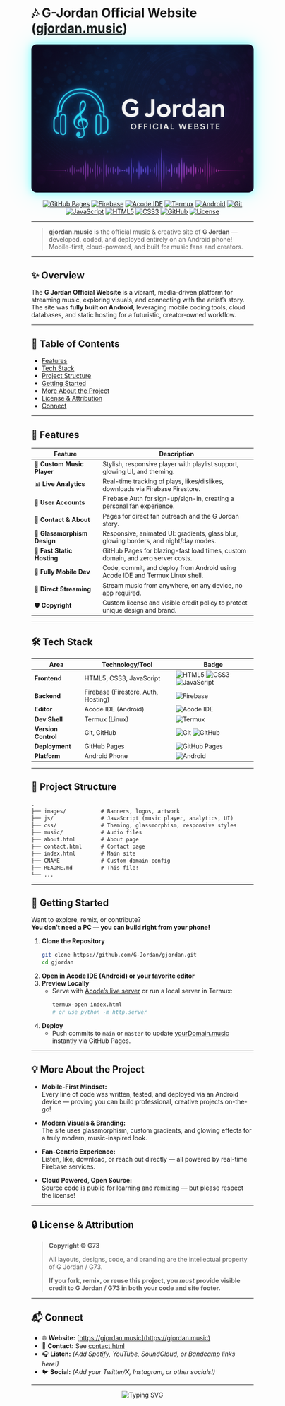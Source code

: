 # 🎶 G-Jordan Official Website ([gjordan.music](https://gjordan.music))

<p align="center">
  <img src="images/banner.png" alt="G Jordan Banner" style="border-radius: 12px; box-shadow: 0 0 20px #0ff8, 0 0 60px #0ff3;">
</p>

<p align="center">
  <a href="https://gjordan.music"><img src="https://img.shields.io/badge/Deployed-GitHub%20Pages-2ea44f?logo=github" alt="GitHub Pages"></a>
  <a href="https://firebase.google.com/"><img src="https://img.shields.io/badge/Backend-Firebase-ffca28?logo=firebase" alt="Firebase"></a>
  <a href="https://acode.app/"><img src="https://img.shields.io/badge/Editor-Acode%20IDE-blueviolet?logo=android" alt="Acode IDE"></a>
  <a href="https://termux.dev/"><img src="https://img.shields.io/badge/Shell-Termux%20Linux-3ddc84?logo=termux" alt="Termux"></a>
  <a href="https://developer.android.com/"><img src="https://img.shields.io/badge/Made%20On-Android%20Phone-3ddc84?logo=android" alt="Android"></a>
  <a href="https://git-scm.com/"><img src="https://img.shields.io/badge/Version%20Control-Git-F05032?logo=git" alt="Git"></a>
  <a href="https://javascript.com/"><img src="https://img.shields.io/badge/JavaScript-ES6+-F7DF1E?logo=javascript" alt="JavaScript"></a>
  <a href="https://html.spec.whatwg.org/"><img src="https://img.shields.io/badge/HTML5-E34F26?logo=html5&logoColor=fff" alt="HTML5"></a>
  <a href="https://www.w3.org/Style/CSS/Overview.en.html"><img src="https://img.shields.io/badge/CSS3-1572B6?logo=css3&logoColor=fff" alt="CSS3"></a>
  <a href="https://github.com/"><img src="https://img.shields.io/badge/Repo-GitHub-181717?logo=github" alt="GitHub"></a>
  <a href="#-license--attribution"><img src="https://img.shields.io/badge/License-Copyright%20G73-red" alt="License"></a>
</p>

---

> **gjordan.music** is the official music & creative site of **G Jordan** — developed, coded, and deployed entirely on an Android phone!  
> Mobile-first, cloud-powered, and built for music fans and creators.

---

## ✨ Overview

The **G Jordan Official Website** is a vibrant, media-driven platform for streaming music, exploring visuals, and connecting with the artist’s story.  
The site was **fully built on Android**, leveraging mobile coding tools, cloud databases, and static hosting for a futuristic, creator-owned workflow.

---

## 🚀 Table of Contents

- [Features](#-features)
- [Tech Stack](#-tech-stack)
- [Project Structure](#-project-structure)
- [Getting Started](#-getting-started)
- [More About the Project](#-more-about-the-project)
- [License & Attribution](#-license--attribution)
- [Connect](#-connect)

---

## 🌟 Features

| Feature                   | Description                                                                                  |
|---------------------------|----------------------------------------------------------------------------------------------|
| 🎵 **Custom Music Player**| Stylish, responsive player with playlist support, glowing UI, and theming.                   |
| 📊 **Live Analytics**     | Real-time tracking of plays, likes/dislikes, downloads via Firebase Firestore.               |
| 🔑 **User Accounts**      | Firebase Auth for sign-up/sign-in, creating a personal fan experience.                       |
| 📨 **Contact & About**    | Pages for direct fan outreach and the G Jordan story.                                        |
| 🎨 **Glassmorphism Design**| Responsive, animated UI: gradients, glass blur, glowing borders, and night/day modes.        |
| 🚀 **Fast Static Hosting**| GitHub Pages for blazing-fast load times, custom domain, and zero server costs.              |
| 📱 **Fully Mobile Dev**   | Code, commit, and deploy from Android using Acode IDE and Termux Linux shell.                |
| 🔗 **Direct Streaming**   | Stream music from anywhere, on any device, no app required.                                  |
| 🛡️ **Copyright**         | Custom license and visible credit policy to protect unique design and brand.                  |

---

## 🛠️ Tech Stack

| Area             | Technology/Tool         | Badge                                                                                   |
|------------------|------------------------|-----------------------------------------------------------------------------------------|
| **Frontend**     | HTML5, CSS3, JavaScript| ![HTML5](https://img.shields.io/badge/HTML5-E34F26?logo=html5) ![CSS3](https://img.shields.io/badge/CSS3-1572B6?logo=css3) ![JavaScript](https://img.shields.io/badge/JavaScript-ES6+-F7DF1E?logo=javascript) |
| **Backend**      | Firebase (Firestore, Auth, Hosting) | ![Firebase](https://img.shields.io/badge/Backend-Firebase-ffca28?logo=firebase)    |
| **Editor**       | Acode IDE (Android)    | ![Acode IDE](https://img.shields.io/badge/Editor-Acode%20IDE-blueviolet?logo=android)  |
| **Dev Shell**    | Termux (Linux)         | ![Termux](https://img.shields.io/badge/Termux-Linux-3ddc84?logo=termux)               |
| **Version Control**| Git, GitHub          | ![Git](https://img.shields.io/badge/Version%20Control-Git-F05032?logo=git) ![GitHub](https://img.shields.io/badge/Repo-GitHub-181717?logo=github) |
| **Deployment**   | GitHub Pages           | ![GitHub Pages](https://img.shields.io/badge/Deployed-GitHub%20Pages-2ea44f?logo=github) |
| **Platform**     | Android Phone          | ![Android](https://img.shields.io/badge/Made%20On-Android%20Phone-3ddc84?logo=android) |

---

## 📂 Project Structure

```text
.
├── images/           # Banners, logos, artwork
├── js/               # JavaScript (music player, analytics, UI)
├── css/              # Theming, glassmorphism, responsive styles
├── music/            # Audio files
├── about.html        # About page
├── contact.html      # Contact page
├── index.html        # Main site
├── CNAME             # Custom domain config
├── README.md         # This file!
└── ...
```

---

## 🚧 Getting Started

Want to explore, remix, or contribute?  
**You don’t need a PC — you can build right from your phone!**

1. **Clone the Repository**
   ```sh
   git clone https://github.com/G-Jordan/gjordan.git
   cd gjordan
   ```
2. **Open in [Acode IDE](https://acode.app/) (Android) or your favorite editor**
3. **Preview Locally**
   - Serve with [Acode’s live server](https://acode.app/) or run a local server in Termux:
     ```sh
     termux-open index.html
     # or use python -m http.server
     ```
4. **Deploy**
   - Push commits to `main` or `master` to update [yourDomain.music](https://gjordan.music) instantly via GitHub Pages.

---

## 💡 More About the Project

- **Mobile-First Mindset:**  
  Every line of code was written, tested, and deployed via an Android device — proving you can build professional, creative projects on-the-go!

- **Modern Visuals & Branding:**  
  The site uses glassmorphism, custom gradients, and glowing effects for a truly modern, music-inspired look.

- **Fan-Centric Experience:**  
  Listen, like, download, or reach out directly — all powered by real-time Firebase services.

- **Cloud Powered, Open Source:**  
  Source code is public for learning and remixing — but please respect the license!

---

## 🔒 License & Attribution

> **Copyright © G73**
>
> All layouts, designs, code, and branding are the intellectual property of G Jordan / G73.
>
> **If you fork, remix, or reuse this project, you _must_ provide visible credit to G Jordan / G73 in both your code and site footer.**

---

## 📬 Connect

- 🌐 **Website:** [https://gjordan.music](https://gjordan.music)
- 📧 **Contact:** See [contact.html](contact.html)
- 🎧 **Listen:** *(Add Spotify, YouTube, SoundCloud, or Bandcamp links here!)*
- 🐦 **Social:** *(Add your Twitter/X, Instagram, or other socials!)*

---

<p align="center">
  <img src="https://readme-typing-svg.demolab.com?font=Fira+Code&weight=700&size=24&pause=1000&color=FFD700&center=true&vCenter=true&width=500&lines=Built+on+Android.;Powered+by+Passion.;Shared+with+the+World.&repeat=true" alt="Typing SVG">
</p>